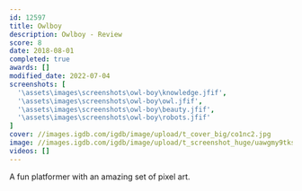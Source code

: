```yaml
---
id: 12597
title: Owlboy
description: Owlboy - Review
score: 8
date: 2018-08-01
completed: true
awards: []
modified_date: 2022-07-04
screenshots: [
  '\assets\images\screenshots\owl-boy\knowledge.jfif',
  '\assets\images\screenshots\owl-boy\owl.jfif',
  '\assets\images\screenshots\owl-boy\beauty.jfif',
  '\assets\images\screenshots\owl-boy\robots.jfif'
]
cover: //images.igdb.com/igdb/image/upload/t_cover_big/co1nc2.jpg
image: //images.igdb.com/igdb/image/upload/t_screenshot_huge/uawgmy9tksj9irw6wl6i.jpg
videos: []
---
```

A fun platformer with an amazing set of pixel art.
